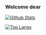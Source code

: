 ### Welcome dear

[![Github Stats](https://github-readme-stats.vercel.app/api?username=0xb4dc0d3x&show_icons=true&hide_border=true&theme=gotham)](https://github.com/anuraghazra/github-readme-stats)

[![Top Langs](https://github-readme-stats.vercel.app/api/top-langs/?username=0xb4dc0d3x&theme=gotham&count_private=True&layout=compact)](https://github.com/anuraghazra/github-readme-stats)